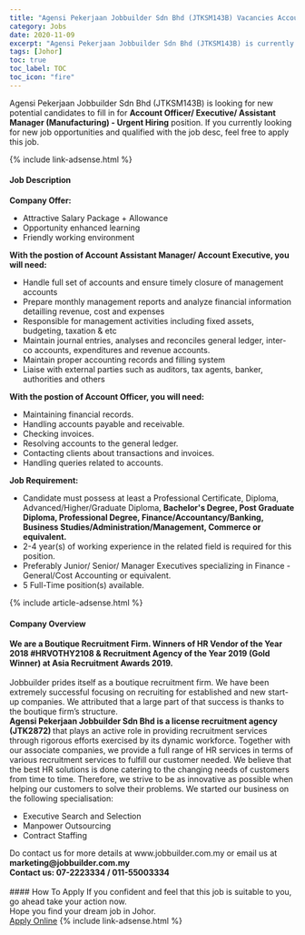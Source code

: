 ```yaml
---
title: "Agensi Pekerjaan Jobbuilder Sdn Bhd (JTKSM143B) Vacancies Account Officer/ Executive/ Assistant Manager (Manufacturing)  - Urgent Hiring" 
category: Jobs 
date: 2020-11-09 
excerpt: "Agensi Pekerjaan Jobbuilder Sdn Bhd (JTKSM143B) is currently looking for suitable person to fill in the Account Officer/ Executive/ Assistant Manager (Manufacturing)  - Urgent Hiring which positioned at Johor" 
tags: [Johor] 
toc: true 
toc_label: TOC 
toc_icon: "fire" 
--- 
```


<p>Agensi Pekerjaan Jobbuilder Sdn Bhd (JTKSM143B) is looking for new potential candidates to fill in for <b>Account Officer/ Executive/ Assistant Manager (Manufacturing)  - Urgent Hiring</b> position. If you currently looking for new job opportunities and qualified with the job desc, feel free to apply this job.
</p>{% include link-adsense.html %} 
<div><div><div><h4>Job Description</h4></div></div><div><div><span><div><div><strong>Company Offer:&#160;</strong></div><ul><li>Attractive Salary Package + Allowance</li><li>Opportunity enhanced learning</li><li>Friendly working environment</li></ul><div><strong>With the postion of&#160;</strong><strong>Account Assistant Manager/&#160;</strong><strong>Account Executive, you will need:&#160;</strong></div><ul><li>Handle full set of accounts and ensure timely closure of management accounts</li><li>Prepare monthly management reports and analyze financial information detailling revenue, cost and expenses</li><li>Responsible for management activities including fixed assets, budgeting, taxation &amp; etc</li><li>Maintain journal entries, analyses and reconciles general ledger, inter-co accounts, expenditures and revenue accounts.</li><li>Maintain proper accounting records and filling system</li><li>Liaise with external parties such as auditors, tax agents, banker, authorities and others</li></ul><div><strong>With the postion of&#160;</strong><strong>Account Officer</strong><strong>, you will need:</strong></div><ul><li>Maintaining financial records.</li><li>Handling accounts payable and receivable.</li><li>Checking invoices.</li><li>Resolving accounts to the general ledger.</li><li>Contacting clients about transactions and invoices.</li><li>Handling queries related to accounts.</li></ul><div><strong>Job Requirement:</strong></div><ul><li>Candidate must possess at least a Professional Certificate, Diploma, Advanced/Higher/Graduate Diploma, <strong>Bachelor's Degree, Post Graduate Diploma, Professional Degree, Finance/Accountancy/Banking, Business Studies/Administration/Management, Commerce or equivalent.</strong></li><li>2-4 year(s) of working experience in the related field is required for this position.</li><li>Preferably Junior/ Senior/ Manager Executives specializing in Finance - General/Cost Accounting or equivalent.</li><li>5 Full-Time position(s) available.</li></ul></div></span></div></div></div> 
{% include article-adsense.html %} 
<div><div><div><h4>Company Overview</h4></div></div><div><div><span><div><div><div><strong>We are a Boutique Recruitment Firm. Winners of HR Vendor of the Year 2018 #HRVOTHY2108 &amp; Recruitment Agency of the Year 2019 (Gold Winner) at Asia Recruitment Awards 2019.</strong><br><br>Jobbuilder prides itself as a boutique recruitment firm. We have been extremely successful focusing on recruiting for established and new start-up companies. We attributed that a large part of that success is thanks to the boutique firm&#8217;s structure.</div><div><strong>Agensi Pekerjaan Jobbuilder Sdn Bhd is a license recruitment agency (JTK2872)&#160;</strong>that plays an active role in providing recruitment services through rigorous efforts exercised by its dynamic workforce. Together with our associate companies, we provide a full range of HR services in terms of various recruitment services to fulfill our customer needed. We believe that the best HR solutions is done catering to the changing needs of customers from time to time. Therefore, we strive to be as innovative as possible when helping our customers to solve their problems. We started our business on the following specialisation:</div><div><ul><li>Executive Search and Selection</li><li>Manpower Outsourcing</li><li>Contract Staffing</li></ul></div><div>Do contact us for more details at www.jobbuilder.com.my or email us at <strong>marketing@jobbuilder.com.my</strong></div><div><strong>Contact us: 07-2223334 / 011-55003334</strong><br>&#160;</div></div></div></span></div></div></div> 
#### How To Apply 
If you confident and feel that this job is suitable to you, go ahead take your action now. <br/> 
Hope you find your dream job in Johor. <br/> 
<a href="https://www.jobstreet.com.my/en/job/account-officer-executive-assistant-manager-manufacturing-urgent-hiring-4420403?jobId=jobstreet-my-job-4420403&sectionRank=29&token=0~2bed4812-3996-414d-8fa9-a2ae19be0146&fr=SRP%20View%20In%20New%20Ta" class="btn btn--info" target="_blank" rel="nofollow noopenner">Apply Online</a> 
{% include link-adsense.html %} 